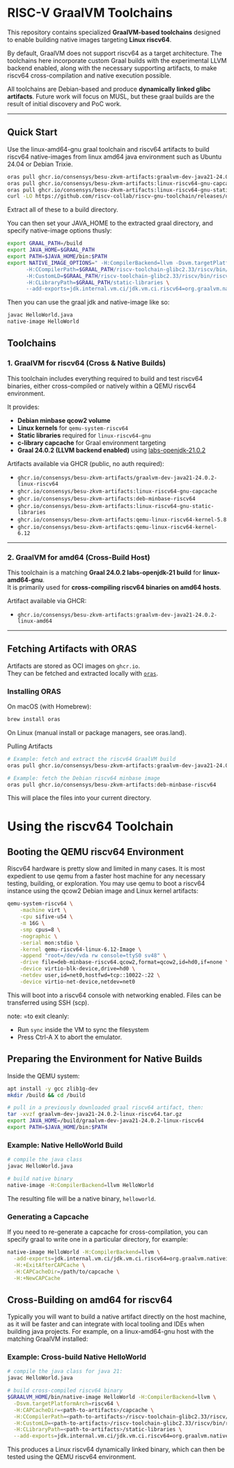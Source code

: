 # RISC-V GraalVM Toolchains

This repository contains specialized **GraalVM-based toolchains** designed to enable building native images targeting **Linux riscv64**.  

By default, GraalVM does not support riscv64 as a target architecture. The toolchains here incorporate custom Graal builds with the experimental LLVM backend enabled, along with the necessary supporting artifacts, to make riscv64 cross-compilation and native execution possible.

All toolchains are Debian-based and produce **dynamically linked glibc artifacts**.  Future work will focus on MUSL, but these graal builds are the result of initial discovery and PoC work.

---

## Quick Start
Use the linux-amd64-gnu graal toolchain and riscv64 artifacts to build riscv64 native-images from linux amd64 java environment such as Ubuntu 24.04 or Debian Trixie.

```bash
oras pull ghcr.io/consensys/besu-zkvm-artifacts:graalvm-dev-java21-24.0.2-linux-riscv64
oras pull ghcr.io/consensys/besu-zkvm-artifacts:linux-riscv64-gnu-capcache
oras pull ghcr.io/consensys/besu-zkvm-artifacts:linux-riscv64-gnu-static-libraries
curl -LO https://github.com/riscv-collab/riscv-gnu-toolchain/releases/download/2025.07.16/riscv64-glibc-ubuntu-22.04-llvm-nightly-2025.07.16-nightly.tar.xz
```

Extract all of these to a build directory.  

You can then set your JAVA_HOME to the extracted graal directory, and specify native-image options thusly:

```bash
export GRAAL_PATH=/build
export JAVA_HOME=$GRAAL_PATH
export PATH=$JAVA_HOME/bin:$PATH
export NATIVE_IMAGE_OPTIONS=" -H:CompilerBackend=llvm -Dsvm.targetPlatformArch=mipsle -H:CAPCacheDir=$GRAAL_PATH/capcache \
      -H:CCompilerPath=$GRAAL_PATH/riscv-toolchain-glibc2.33/riscv/bin/riscv64-unknown-linux-gnu-gcc \
      -H:CustomLD=$GRAAL_PATH/riscv-toolchain-glibc2.33/riscv/bin/riscv64-unknown-linux-gnu-ld \
      -H:CLibraryPath=$GRAAL_PATH/static-libraries \
      --add-exports=jdk.internal.vm.ci/jdk.vm.ci.riscv64=org.graalvm.nativeimage.builder " 
```

Then you can use the graal jdk and native-image like so:
```bash
javac HelloWorld.java
native-image HelloWorld
```



## Toolchains

### 1. GraalVM for riscv64 (Cross & Native Builds)

This toolchain includes everything required to build and test riscv64 binaries, either cross-compiled or natively within a QEMU riscv64 environment.  

It provides:
- **Debian minbase qcow2 volume**  
- **Linux kernels** for `qemu-system-riscv64`  
- **Static libraries** required for `linux-riscv64-gnu`  
- **c-library capcache** for Graal environment targeting  
- **Graal 24.0.2 (LLVM backend enabled)** using [labs-openjdk-21.0.2](https://github.com/graalvm/labs-openjdk-21/releases/tag/jvmci-23.1-b33)  

Artifacts available via GHCR (public, no auth required):

- `ghcr.io/consensys/besu-zkvm-artifacts/graalvm-dev-java21-24.0.2-linux-riscv64`  
- `ghcr.io/consensys/besu-zkvm-artifacts:linux-riscv64-gnu-capcache`  
- `ghcr.io/consensys/besu-zkvm-artifacts:deb-minbase-riscv64`  
- `ghcr.io/consensys/besu-zkvm-artifacts:linux-riscv64-gnu-static-libraries`  
- `ghcr.io/consensys/besu-zkvm-artifacts:qemu-linux-riscv64-kernel-5.8`  
- `ghcr.io/consensys/besu-zkvm-artifacts:qemu-linux-riscv64-kernel-6.12`  

---

### 2. GraalVM for amd64 (Cross-Build Host)

This toolchain is a matching **Graal 24.0.2 labs-openjdk-21 build** for **linux-amd64-gnu**.  
It is primarily used for **cross-compiling riscv64 binaries on amd64 hosts**.

Artifact available via GHCR:

- `ghcr.io/consensys/besu-zkvm-artifacts:graalvm-dev-java21-24.0.2-linux-amd64`

---

## Fetching Artifacts with ORAS

Artifacts are stored as OCI images on `ghcr.io`.  
They can be fetched and extracted locally with [`oras`](https://oras.land/). 

### Installing ORAS

On macOS (with Homebrew):

```bash
brew install oras
```

On Linux (manual install or package managers, see oras.land).

Pulling Artifacts
```bash
# Example: fetch and extract the riscv64 GraalVM build
oras pull ghcr.io/consensys/besu-zkvm-artifacts:graalvm-dev-java21-24.0.2-linux-riscv64

# Example: fetch the Debian riscv64 minbase image
oras pull ghcr.io/consensys/besu-zkvm-artifacts:deb-minbase-riscv64
```

This will place the files into your current directory.

# Using the riscv64 Toolchain
## Booting the QEMU riscv64 Environment
Riscv64 hardware is pretty slow and limited in many cases.  It is most expedient to use qemu from a
faster host machine for any necessary testing, building, or exploration.
You may use qemu to boot a riscv64 instance using the qcow2 Debian image and Linux kernel artifacts:

```bash
qemu-system-riscv64 \
    -machine virt \
    -cpu sifive-u54 \
    -m 16G \
    -smp cpus=8 \
    -nographic \
    -serial mon:stdio \
    -kernel qemu-riscv64-linux-6.12-Image \
    -append "root=/dev/vda rw console=ttyS0 sv48" \
    -drive file=deb-minbase-riscv64.qcow2,format=qcow2,id=hd0,if=none \
    -device virtio-blk-device,drive=hd0 \
    -netdev user,id=net0,hostfwd=tcp::10022-:22 \
    -device virtio-net-device,netdev=net0
```

This will boot into a riscv64 console with networking enabled.
Files can be transferred using SSH (scp).

note: =to exit cleanly:
  
 - Run `sync` inside the VM to sync the filesystem
 - Press Ctrl-A X to abort the emulator.

## Preparing the Environment for Native Builds
Inside the QEMU system:

```bash
apt install -y gcc zlib1g-dev
mkdir /build && cd /build 

# pull in a previously downloaded graal riscv64 artifact, then:
tar -xvzf graalvm-dev-java21-24.0.2-linux-riscv64.tar.gz
export JAVA_HOME=/build/graalvm-dev-java21-24.0.2-linux-riscv64
export PATH=$JAVA_HOME/bin:$PATH
```

### Example: Native HelloWorld Build
```bash
# compile the java class
javac HelloWorld.java

# build native binary
native-image -H:CompilerBackend=llvm HelloWorld
```
The resulting file will be a native binary, `helloworld`.

### Generating a Capcache
If you need to re-generate a capcache for cross-compilation, you can specify graal to 
write one in a particular directory, for example:

```bash
native-image HelloWorld -H:CompilerBackend=llvm \
  -add-exports=jdk.internal.vm.ci/jdk.vm.ci.riscv64=org.graalvm.nativeimage.builder \
  -H:+ExitAfterCAPCache \
  -H:CAPCacheDir=/path/to/capcache \
  -H:+NewCAPCache
```

## Cross-Building on amd64 for riscv64
Typically you will want to build a native artifact directly on the host machine, as it will be faster and can integrate with local tooling and IDEs when building java projects.  For example, on a linux-amd64-gnu host with the matching GraalVM installed:

### Example: Cross-build Native HelloWorld
```bash
# compile the java class for java 21:
javac HelloWorld.java

# build cross-compiled riscv64 binary
$GRAALVM_HOME/bin/native-image HelloWorld -H:CompilerBackend=llvm \
  -Dsvm.targetPlatformArch=riscv64 \
  -H:CAPCacheDir=<path-to-artifacts>/capcache \
  -H:CCompilerPath=<path-to-artifacts>/riscv-toolchain-glibc2.33/riscv/bin/riscv64-unknown-linux-gnu-gcc \
  -H:CustomLD=<path-to-artifacts>/riscv-toolchain-glibc2.33/riscv/bin/riscv64-unknown-linux-gnu-ld \
  -H:CLibraryPath=<path-to-artifacts>/static-libraries \
  --add-exports=jdk.internal.vm.ci/jdk.vm.ci.riscv64=org.graalvm.nativeimage.builder
```

This produces a Linux riscv64 dynamically linked binary, which can then be tested using the QEMU riscv64 environment.
